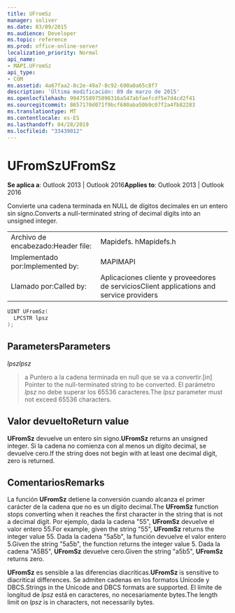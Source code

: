```yaml
---
title: UFromSz
manager: soliver
ms.date: 03/09/2015
ms.audience: Developer
ms.topic: reference
ms.prod: office-online-server
localization_priority: Normal
api_name:
- MAPI.UFromSz
api_type:
- COM
ms.assetid: 4a67faa2-8c2e-49a7-8c92-690a0a65c8f7
description: 'Última modificación: 09 de marzo de 2015'
ms.openlocfilehash: 9947558975098316a547abfaefcdf5e7d4cd2f41
ms.sourcegitcommit: 8657170d071f9bcf680aba50b9c07f2a4fb82283
ms.translationtype: MT
ms.contentlocale: es-ES
ms.lasthandoff: 04/28/2019
ms.locfileid: "33439012"
---
```

# <a name="ufromsz"></a><span data-ttu-id="276fc-103">UFromSz</span><span class="sxs-lookup"><span data-stu-id="276fc-103">UFromSz</span></span>

  
  
<span data-ttu-id="276fc-104">**Se aplica a**: Outlook 2013 | Outlook 2016</span><span class="sxs-lookup"><span data-stu-id="276fc-104">**Applies to**: Outlook 2013 | Outlook 2016</span></span> 
  
<span data-ttu-id="276fc-105">Convierte una cadena terminada en NULL de dígitos decimales en un entero sin signo.</span><span class="sxs-lookup"><span data-stu-id="276fc-105">Converts a null-terminated string of decimal digits into an unsigned integer.</span></span> 
  
|||
|:-----|:-----|
|<span data-ttu-id="276fc-106">Archivo de encabezado:</span><span class="sxs-lookup"><span data-stu-id="276fc-106">Header file:</span></span>  <br/> |<span data-ttu-id="276fc-107">Mapidefs. h</span><span class="sxs-lookup"><span data-stu-id="276fc-107">Mapidefs.h</span></span>  <br/> |
|<span data-ttu-id="276fc-108">Implementado por:</span><span class="sxs-lookup"><span data-stu-id="276fc-108">Implemented by:</span></span>  <br/> |<span data-ttu-id="276fc-109">MAPI</span><span class="sxs-lookup"><span data-stu-id="276fc-109">MAPI</span></span>  <br/> |
|<span data-ttu-id="276fc-110">Llamado por:</span><span class="sxs-lookup"><span data-stu-id="276fc-110">Called by:</span></span>  <br/> |<span data-ttu-id="276fc-111">Aplicaciones cliente y proveedores de servicios</span><span class="sxs-lookup"><span data-stu-id="276fc-111">Client applications and service providers</span></span>  <br/> |
   
```cpp
UINT UFromSz(
  LPCSTR lpsz
);
```

## <a name="parameters"></a><span data-ttu-id="276fc-112">Parameters</span><span class="sxs-lookup"><span data-stu-id="276fc-112">Parameters</span></span>

 <span data-ttu-id="276fc-113">_lpsz_</span><span class="sxs-lookup"><span data-stu-id="276fc-113">_lpsz_</span></span>
  
> <span data-ttu-id="276fc-114">a Puntero a la cadena terminada en null que se va a convertir.</span><span class="sxs-lookup"><span data-stu-id="276fc-114">[in] Pointer to the null-terminated string to be converted.</span></span> <span data-ttu-id="276fc-115">El parámetro _lpsz_ no debe superar los 65536 caracteres.</span><span class="sxs-lookup"><span data-stu-id="276fc-115">The  _lpsz_ parameter must not exceed 65536 characters.</span></span> 
    
## <a name="return-value"></a><span data-ttu-id="276fc-116">Valor devuelto</span><span class="sxs-lookup"><span data-stu-id="276fc-116">Return value</span></span>

 <span data-ttu-id="276fc-117">**UFromSz** devuelve un entero sin signo.</span><span class="sxs-lookup"><span data-stu-id="276fc-117">**UFromSz** returns an unsigned integer.</span></span> <span data-ttu-id="276fc-118">Si la cadena no comienza con al menos un dígito decimal, se devuelve cero.</span><span class="sxs-lookup"><span data-stu-id="276fc-118">If the string does not begin with at least one decimal digit, zero is returned.</span></span> 
  
## <a name="remarks"></a><span data-ttu-id="276fc-119">Comentarios</span><span class="sxs-lookup"><span data-stu-id="276fc-119">Remarks</span></span>

<span data-ttu-id="276fc-120">La función **UFromSz** detiene la conversión cuando alcanza el primer carácter de la cadena que no es un dígito decimal.</span><span class="sxs-lookup"><span data-stu-id="276fc-120">The **UFromSz** function stops converting when it reaches the first character in the string that is not a decimal digit.</span></span> <span data-ttu-id="276fc-121">Por ejemplo, dada la cadena "55", **UFromSz** devuelve el valor entero 55.</span><span class="sxs-lookup"><span data-stu-id="276fc-121">For example, given the string "55", **UFromSz** returns the integer value 55.</span></span> <span data-ttu-id="276fc-122">Dada la cadena "5a5b", la función devuelve el valor entero 5.</span><span class="sxs-lookup"><span data-stu-id="276fc-122">Given the string "5a5b", the function returns the integer value 5.</span></span> <span data-ttu-id="276fc-123">Dada la cadena "A5B5", **UFromSz** devuelve cero.</span><span class="sxs-lookup"><span data-stu-id="276fc-123">Given the string "a5b5", **UFromSz** returns zero.</span></span> 
  
 <span data-ttu-id="276fc-124">**UFromSz** es sensible a las diferencias diacríticas.</span><span class="sxs-lookup"><span data-stu-id="276fc-124">**UFromSz** is sensitive to diacritical differences.</span></span> <span data-ttu-id="276fc-125">Se admiten cadenas en los formatos Unicode y DBCS.</span><span class="sxs-lookup"><span data-stu-id="276fc-125">Strings in the Unicode and DBCS formats are supported.</span></span> <span data-ttu-id="276fc-126">El límite de longitud de _lpsz_ está en caracteres, no necesariamente bytes.</span><span class="sxs-lookup"><span data-stu-id="276fc-126">The length limit on  _lpsz_ is in characters, not necessarily bytes.</span></span> 
  

